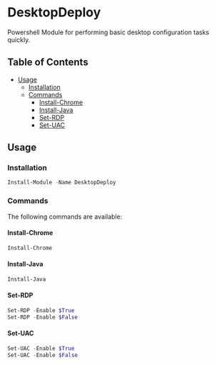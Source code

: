 # DesktopDeploy

Powershell Module for performing basic desktop configuration tasks quickly.

## Table of Contents
- [Usage](#usage)
  - [Installation](#installation)
  - [Commands](#commands)
    - [Install-Chrome](#Install-Chrome)
    - [Install-Java](#Install-Java)
    - [Set-RDP](#Set-RDP)
    - [Set-UAC](#Set-UAC)

## Usage

### Installation

```powershell
Install-Module -Name DesktopDeploy
```

### Commands

The following commands are available:

#### Install-Chrome

```powershell
Install-Chrome
```

#### Install-Java

```powershell
Install-Java
```

#### Set-RDP

```powershell
Set-RDP -Enable $True
Set-RDP -Enable $False
```

#### Set-UAC

```powershell
Set-UAC -Enable $True
Set-UAC -Enable $False
```


